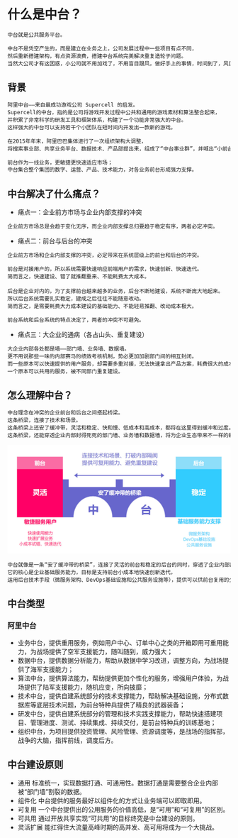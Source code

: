 # 什么是中台？
```md
中台就是公共服务平台。
```
```md
中台不是凭空产生的，而是建立在业务之上，公司发展过程中一些项目有点不同，
然后重新搭建架构，有点资源浪费，搭建中台系统完美解决重复造轮子问题。
当然大公司才有这困惑，小公司就不用加戏了，不用盲目跟风，做好手上的事情，时间到了，风口就来了！
```
## 背景
```md
阿里中台——来自最成功游戏公司 Supercell 的启发。
Supercell的中台，指的是公司将游戏开发过程中公共和通用的游戏素材和算法整合起来，
并积累了非常科学的研发工具和框架体系，构建了一个功能非常强大的中台。
这样强大的中台可以支持若干个小团队在短时间内开发出一款新的游戏。
```
```md
在2015年年末，阿里巴巴集体进行了一次组织架构大调整，
将搜索事业部、共享业务平台、数据技术、产品部提出来，组成了“中台事业群”，并喊出“小前台，大中台”的管理模式。
```
```md
前台作为一线业务，更敏捷更快速适应市场；
中台集合整个集团的数字、运营、产品、技术能力，对各业务前台形成强力支撑。
```
## 中台解决了什么痛点？
* 痛点一：企业前方市场与企业内部支撑的冲突
```md
企业前方市场总是会趋于变化无序，而企业内部支撑总归要趋于稳定有序，两者必定冲突。
```
* 痛点二：前台与后台的冲突
```md
企业前方市场和企业内部支撑的冲突，必定带来在系统层级上的前台和后台的冲突。
```
```md
前台是对接用户的，所以系统需要快速响应前端用户的需求，快速创新、快速迭代。
简而言之，快速建设、错了就推翻重来、不能耗费太大成本。

后台是企业对内的，为了支撑前台越来越多的业务，后台不断地建设，系统不断庞大地起来。
所以后台系统需要扎实稳定，建成之后往往不能随意改动。
简而言之，是需要耗费大力成本建设的基础能力、不能轻易推翻、改动成本极大。
```
```md
前台系统和后台系统的特点决定了，两者的冲突不可避免。
```
* 痛点三：大企业的通病（各占山头、重复建设）
```md
大企业内部各处都是墙——部门墙、业务墙、数据墙。
更不用说那些一味的内部赛马的绩效考核机制，势必更加加剧部门间的相互封闭。
而一些原本可以快速提供的用户服务，却需要多重对接，无法快速拿出产品方案，耗费很大的成本和极长的时间。
一个原本可以共用的服务，被不同部门重复建设。
```
## 怎么理解中台？
```md
中台理念在冲突的企业前台和后台之间搭起桥梁。
这条桥梁，连接了技术和场景。
这条桥梁上还安了缓冲带，灵活和稳定、快和慢、低成本和高成本，都将在这里得到缓冲和过度。
这条桥梁，还能穿透企业内部封得死死的部门墙、业务墙和数据墙，将为企业生态带来不一样的新面貌。
```
![](_pic/MiddleGround.jpg)
```md
中台就像是一条“安了缓冲带的桥梁”，连接了灵活的前台和稳定的后台的同时，穿透了企业内部部门墙等隔阂。
它的核心是企业基础服务能力，目标是支持前台小成本地快速创新迭代，
运用后台技术手段（微服务架构、DevOps基础设施和公共服务设施等），提供可以供前台复用的公用能力。
```
## 中台类型

### 阿里中台
* 业务中台，提供重用服务，例如用户中心、订单中心之类的开箱即用可重用能力，为战场提供了空军支援能力，随叫随到，威力强大；
* 数据中台，提供数据分析能力，帮助从数据中学习改进，调整方向，为战场提供了海军支援能力；
* 算法中台，提供算法能力，帮助提供更加个性化的服务，增强用户体验，为战场提供了陆军支援能力，随机应变，所向披靡；
* 技术中台，提供自建系统部分的技术支撑能力，帮助解决基础设施，分布式数据库等底层技术问题，为前台特种兵提供了精良的武器装备；
* 研发中台，提供自建系统部分的管理和技术实践支撑能力，帮助快速搭建项目、管理进度、测试、持续集成、持续交付，是前台特种兵的训练基地；
* 组织中台，为项目提供投资管理、风险管理、资源调度等，是战场的指挥部，战争的大脑，指挥前线，调度后方。

## 中台建设原则
* 通用 标准统一，实现数据打通、可通用性。数据打通是需要整合企业内部被“部门墙”割裂的数据。
* 组件化 中台提供的服务最好以组件化的方式让业务端可以即取即用。
* 可复用 一个中台提供出的公用服务的价值高低，是“可用”和“可复用”的区别。
* 可共用 通过开放共享实现“可共用”的目标终究是中台建设的原则。
* 灵活扩展 能扛得住大流量高峰时期的高并发、高可用将成为一个大挑战。
